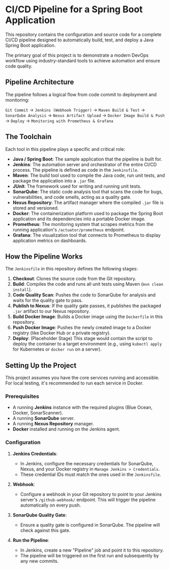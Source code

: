 # CI/CD Pipeline for a Spring Boot Application

This repository contains the configuration and source code for a complete CI/CD pipeline designed to automatically build, test, and deploy a Java Spring Boot application.

The primary goal of this project is to demonstrate a modern DevOps workflow using industry-standard tools to achieve automation and ensure code quality.

## Pipeline Architecture

The pipeline follows a logical flow from code commit to deployment and monitoring:

`Git Commit` -> `Jenkins (Webhook Trigger)` -> `Maven Build & Test` -> `SonarQube Analysis` -> `Nexus Artifact Upload` -> `Docker Image Build & Push` -> `Deploy` -> `Monitoring with Prometheus & Grafana`

## The Toolchain

Each tool in this pipeline plays a specific and critical role:

*   **Java / Spring Boot**: The sample application that the pipeline is built for.
*   **Jenkins**: The automation server and orchestrator of the entire CI/CD process. The pipeline is defined as code in the `Jenkinsfile`.
*   **Maven**: The build tool used to compile the Java code, run unit tests, and package the application into a `.jar` file.
*   **JUnit**: The framework used for writing and running unit tests.
*   **SonarQube**: The static code analysis tool that scans the code for bugs, vulnerabilities, and code smells, acting as a quality gate.
*   **Nexus Repository**: The artifact manager where the compiled `.jar` file is stored and versioned.
*   **Docker**: The containerization platform used to package the Spring Boot application and its dependencies into a portable Docker image.
*   **Prometheus**: The monitoring system that scrapes metrics from the running application's `/actuator/prometheus` endpoint.
*   **Grafana**: The visualization tool that connects to Prometheus to display application metrics on dashboards.

## How the Pipeline Works

The `Jenkinsfile` in this repository defines the following stages:

1.  **Checkout**: Clones the source code from the Git repository.
2.  **Build**: Compiles the code and runs all unit tests using Maven (`mvn clean install`).
3.  **Code Quality Scan**: Pushes the code to SonarQube for analysis and waits for the quality gate to pass.
4.  **Publish to Nexus**: If the quality gate passes, it publishes the packaged `.jar` artifact to our Nexus repository.
5.  **Build Docker Image**: Builds a Docker image using the `Dockerfile` in this repository.
6.  **Push Docker Image**: Pushes the newly created image to a Docker registry (like Docker Hub or a private registry).
7.  **Deploy**: (Placeholder Stage) This stage would contain the script to deploy the container to a target environment (e.g., using `kubectl apply` for Kubernetes or `docker run` on a server).

## Setting Up the Project

This project assumes you have the core services running and accessible. For local testing, it's recommended to run each service in Docker.

### Prerequisites

*   A running **Jenkins** instance with the required plugins (Blue Ocean, Docker, SonarScanner).
*   A running **SonarQube** server.
*   A running **Nexus Repository** manager.
*   **Docker** installed and running on the Jenkins agent.

### Configuration

1.  **Jenkins Credentials**:
    *   In Jenkins, configure the necessary credentials for SonarQube, Nexus, and your Docker registry in `Manage Jenkins > Credentials`.
    *   These credential IDs must match the ones used in the `Jenkinsfile`.

2.  **Webhook**:
    *   Configure a webhook in your Git repository to point to your Jenkins server's `/github-webhook/` endpoint. This will trigger the pipeline automatically on every push.

3.  **SonarQube Quality Gate**:
    *   Ensure a quality gate is configured in SonarQube. The pipeline will check against this gate.

4.  **Run the Pipeline**:
    *   In Jenkins, create a new "Pipeline" job and point it to this repository.
    *   The pipeline will be triggered on the first run and subsequently by any new commits.
